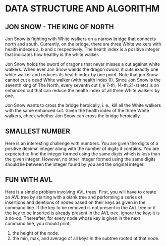 # DATA STRUCTURE AND ALGORITHM

## JON SNOW - THE KING OF NORTH

Jon Snow is fighting with White walkers on a narrow bridge that connects north and south. Currently, on the bridge, there are three White walkers with health indexes a, b and c respectively. The health index is a positive integer that indicates how healthy is the white walker.

Jon Snow holds the sword of dragons that never misses a cut against white walkers. When ever Jon Snow wields the dragon sword, it cuts exactly one white walker and reduces its health index by one point. Note that jon Snow cannot cut a dead White walker (with health index 0). Since Jon Snow is the seventh king of The North, every seventh cut (i,e 7-th, 14-th,21-st etc) is an enhanced cut that can reduce the health index of all three White walkers by one.

Jon Snow wants to cross the bridge heroically, i. e., kill all the White walkers with the same enhanced cut. Given the health index of the three White walkers, check whether Jon Snow can cross the bridge heroically.

## SMALLEST NUMBER

Here is an interesting challenge with numbers. You are given the digits of a positive decimal integer along with the number of digits it contains. You are expected to find the integer formed using the same digits which is less than the given integer. However, no other integer formed using the same digits should lie between the integer found by you and the original integer.

## FUN WITH AVL

Here is a simple problem involving AVL trees. First, you will have to create an AVL tree by starting with a blank tree and performing a series of insertions and deletions of nodes based on their keys as given in the command line. If the key to be removed is not present in the AVL tree or if the key to be inserted is already present in the AVL tree, ignore the key; it is a no-op. Thereafter, for every node whose key is given in the next command line, you should print,

1. the height of the node.
2. the min, max, and average of all keys in the subtree rooted at that node.
